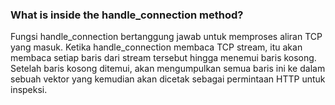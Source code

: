 <h3>What is inside the handle_connection method?</h3>

Fungsi handle_connection bertanggung jawab untuk memproses aliran TCP yang masuk. Ketika handle_connection membaca TCP stream, itu akan membaca setiap baris dari stream tersebut hingga menemui baris kosong. Setelah baris kosong ditemui, akan mengumpulkan semua baris ini ke dalam sebuah vektor yang kemudian akan dicetak sebagai permintaan HTTP untuk inspeksi.